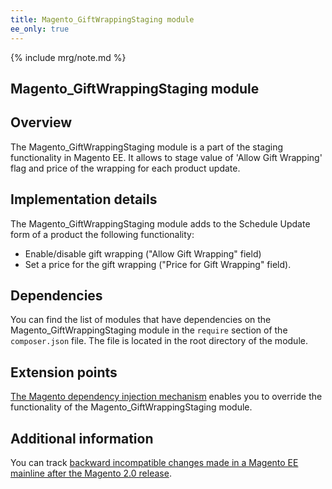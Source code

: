 ```yaml
---
title: Magento_GiftWrappingStaging module
ee_only: true
---
```


{% include mrg/note.md %}

## Magento_GiftWrappingStaging module

## Overview

The Magento_GiftWrappingStaging module is a part of the staging functionality in Magento EE. It allows to stage value of 'Allow Gift Wrapping' flag and price of the wrapping for each product update.

## Implementation details

The Magento_GiftWrappingStaging module adds to the Schedule Update form of a product the following functionality:

- Enable/disable gift wrapping ("Allow Gift Wrapping" field)
- Set a price for the gift wrapping ("Price for Gift Wrapping" field).

## Dependencies

You can find the list of modules that have dependencies on the Magento_GiftWrappingStaging module in the `require` section of the `composer.json` file. The file is located in the root directory of the module.

## Extension points

[The Magento dependency injection mechanism]({{site.baseurl}}/guides/v2.0/extension-dev-guide/depend-inj.html) enables you to override the functionality of the Magento_GiftWrappingStaging module.

## Additional information

You can track [backward incompatible changes made in a Magento EE mainline after the Magento 2.0 release]({{site.baseurl}}/guides/v2.0/release-notes/changes/ee_changes.html).
